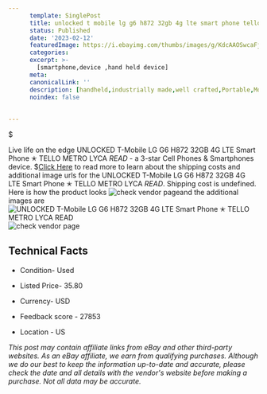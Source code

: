 ```yaml
---
      template: SinglePost
      title: unlocked t mobile lg g6 h872 32gb 4g lte smart phone tello metro lyca read 
      status: Published
      date: '2023-02-12'
      featuredImage: https://i.ebayimg.com/thumbs/images/g/KdcAAOSwcaFjsfEs/s-l225.jpg
      categories: 
      excerpt: >-
        [smartphone,device ,hand held device]
      meta:
      canonicalLink: ''
      description: [handheld,industrially made,well crafted,Portable,Mobile,Compact,Convenient,Lightweight,Maneuverable,Man-portable,Miniature,Carriable,Hand-held,Light,Holdable,Transportable,Mobile device,Pocket-sized,On-the-go,Wireless,Cordless,Compact size,Convenient size, smartphone,device ,hand held device]
      noindex: false
      
        
---
```

$

Live life on the edge UNLOCKED T-Mobile LG G6 H872 32GB 4G LTE Smart Phone ✭ TELLO METRO LYCA  *READ* - a 3-star Cell Phones & Smartphones device.
$[Click Here](https://www.ebay.com/itm/234891922388?hash=item36b0a64bd4%3Ag%3AKdcAAOSwcaFjsfEs&mkevt=1&mkcid=1&mkrid=711-53200-19255-0&campid=%253CePNCampaignId%253E&customid=%253CreferenceId%253E&toolid=10049) to read more to learn about the shipping costs and additional image urls for the UNLOCKED T-Mobile LG G6 H872 32GB 4G LTE Smart Phone ✭ TELLO METRO LYCA  *READ*. Shipping cost is undefined. Here is how the product looks ![check vendor page](https://i.ebayimg.com/thumbs/images/g/KdcAAOSwcaFjsfEs/s-l225.jpg)and the additional images are![UNLOCKED T-Mobile LG G6 H872 32GB 4G LTE Smart Phone ✭ TELLO METRO LYCA  *READ*](https://i.ebayimg.com/images/g/KdcAAOSwcaFjsfEs/s-l1600.jpg)![check vendor page](https://origin-galleryplus.ebayimg.com/ws/web/234891922388_2_0_1/225x225.jpg,https://origin-galleryplus.ebayimg.com/ws/web/234891922388_3_0_1/225x225.jpg,https://origin-galleryplus.ebayimg.com/ws/web/234891922388_4_0_1/225x225.jpg,https://origin-galleryplus.ebayimg.com/ws/web/234891922388_5_0_1/225x225.jpg,https://origin-galleryplus.ebayimg.com/ws/web/234891922388_6_0_1/225x225.jpg,https://origin-galleryplus.ebayimg.com/ws/web/234891922388_7_0_1/225x225.jpg)



 ## Technical Facts 



     
      

 - Condition- Used 


      

 - Listed Price- 35.80 


      

 - Currency- USD 


      

 - Feedback score - 27853 


      

 - Location - US 


      
      

 *_This post may contain affiliate links from eBay and other third-party websites. As an eBay affiliate, we earn from qualifying purchases. Although we do our best to keep the information up-to-date and accurate, please check the date and all details with the vendor's website before making a purchase. Not all data may be accurate._*






